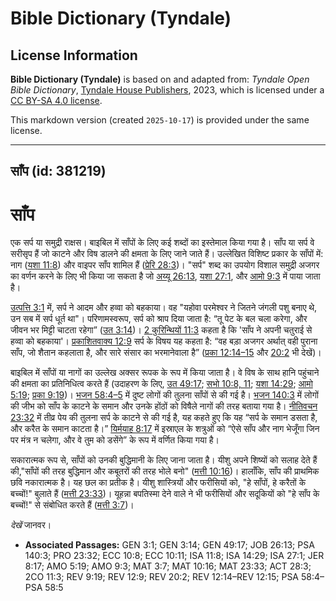 # Bible Dictionary (Tyndale)

## License Information

**Bible Dictionary (Tyndale)** is based on and adapted from: _Tyndale Open Bible Dictionary_, [Tyndale House Publishers](https://tyndaleopenresources.com/), 2023, which is licensed under a [CC BY-SA 4.0 license](https://creativecommons.org/licenses/by-sa/4.0/legalcode.en).

This markdown version (created `2025-10-17`) is provided under the same license.



--------------------------------

## साँप (id: 381219)

साँप
====

एक सर्प या समुद्री राक्षस। बाइबिल में साँपों के लिए कई शब्दों का इस्तेमाल किया गया है। साँप या सर्प वे सरीसृप हैं जो काटने और विष डालने की क्षमता के लिए जाने जाते हैं। उल्लेखित विशिष्ट प्रकार के साँपों में: नाग ([यशा 11:8](https://ref.ly/Isa11:8)) और वाइपर साँप शामिल हैं ([प्रेरि 28:3](https://ref.ly/Acts28:3))। "सर्प" शब्द का उपयोग विशाल समुद्री अजगर का वर्णन करने के लिए भी किया जा सकता है जो [अय्यू 26:13](https://ref.ly/Job26:13), [यशा 27:1](https://ref.ly/Isa27:1), और [आमो 9:3](https://ref.ly/Amos9:3) में पाया जाता है।

[उत्पत्ति 3:1](https://ref.ly/Gen3:1) में, सर्प ने आदम और हव्वा को बहकाया। वह "यहोवा परमेश्वर ने जितने जंगली पशु बनाए थे, उन सब में सर्प धूर्त था"। परिणामस्वरूप, सर्प को श्राप दिया जाता है: “तू पेट के बल चला करेगा, और जीवन भर मिट्टी चाटता रहेगा” ([उत 3:14](https://ref.ly/Gen3:14))। [2 कुरिन्थियों 11:3](https://ref.ly/2Cor11:3) कहता है कि 'साँप ने अपनी चतुराई से हव्वा को बहकाया'। [प्रकाशितवाक्य 12:9](https://ref.ly/Rev12:9) सर्प के विषय यह कहता है: “वह बड़ा अजगर अर्थात् वही पुराना साँप, जो शैतान कहलाता है, और सारे संसार का भरमानेवाला है” ([प्रका 12:14–15](https://ref.ly/Rev12:14-Rev12:15) और [20:2](https://ref.ly/Rev20:2) भी देखें)।

बाइबिल में साँपों या नागों का उल्लेख अक्सर रूपक के रूप में किया जाता है। वे विष के साथ हानि पहुंचाने की क्षमता का प्रतिनिधित्व करते हैं (उदाहरण के लिए, [उत 49:17](https://ref.ly/Gen49:17); [सभो 10:8, 11](https://ref.ly/Eccl10:8,Eccl10:11); [यशा 14:29](https://ref.ly/Isa14:29); [आमो 5:19](https://ref.ly/Amos5:19); [प्रका 9:19](https://ref.ly/Rev9:19))। [भजन 58:4–5](https://ref.ly/Ps58:4-Ps58:5) में दुष्ट लोगों की तुलना साँपों से की गई है। [भजन 140:3](https://ref.ly/Ps140:3) में लोगों की जीभ को साँप के काटने के समान और उनके होंठों को विषैले नागों की तरह बताया गया है। [नीतिवचन 23:32](https://ref.ly/Prov23:32) में तीव्र पेय की तुलना सर्प के काटने से की गई है, यह कहते हुए कि यह “सर्प के समान डसता है, और करैत के समान काटता है।” [यिर्मयाह 8:17](https://ref.ly/Jer8:17) में इस्राएल के शत्रुओं को “ऐसे साँप और नाग भेजूँगा जिन पर मंत्र न चलेगा, और वे तुम को डसेंगे” के रूप में वर्णित किया गया है।

सकारात्मक रूप से, साँपों को उनकी बुद्धिमानी के लिए जाना जाता है। यीशु अपने शिष्यों को सलाह देते हैं की,"साँपों की तरह बुद्धिमान और कबूतरों की तरह भोले बनो" ([मत्ती 10:16](https://ref.ly/Matt10:16))। हालाँकि, साँप की प्राथमिक छवि नकारात्मक है। यह छल का प्रतीक है। यीशु शास्त्रियों और फरीसियों को, "हे साँपों, हे करैतों के बच्चों!" बुलाते हैं ([मत्ती 23:33](https://ref.ly/Matt23:33))। यूहन्ना बपतिस्मा देने वाले ने भी फरीसियों और सदूकियों को "हे साँप के बच्चों!" से संबोधित करते हैं ([मत्ती 3:7](https://ref.ly/Matt3:7))।

*देखें* जानवर।

* **Associated Passages:** GEN 3:1; GEN 3:14; GEN 49:17; JOB 26:13; PSA 140:3; PRO 23:32; ECC 10:8; ECC 10:11; ISA 11:8; ISA 14:29; ISA 27:1; JER 8:17; AMO 5:19; AMO 9:3; MAT 3:7; MAT 10:16; MAT 23:33; ACT 28:3; 2CO 11:3; REV 9:19; REV 12:9; REV 20:2; REV 12:14–REV 12:15; PSA 58:4–PSA 58:5

